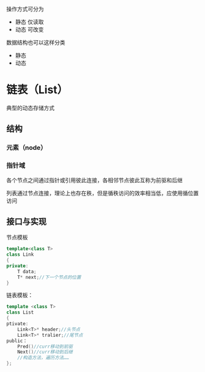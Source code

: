 操作方式可分为
* 静态 仅读取
* 动态 可改变

数据结构也可以这样分类
* 静态
* 动态
# 链表（List）
典型的动态存储方式
## 结构

### 元素（node）

### 指针域

各个节点之间通过指针或引用彼此连接，各相邻节点彼此互称为前驱和后继

列表通过节点连接，理论上也存在秩，但是循秩访问的效率相当低，应使用循位置访问

## 接口与实现
节点模板
```cpp
template<class T>
class Link
{
private:
    T data;
    T* next;//下一个节点的位置
}
```
链表模板：
```cpp
template <class T>
class List
{
ptivate:
    Link<T>* header;//头节点
    Link<T>* tralier;//尾节点
public：
    Pred()//curr移动到前驱
    Next()//curr移动到后继
    //构造方法，遍历方法……
};
```
